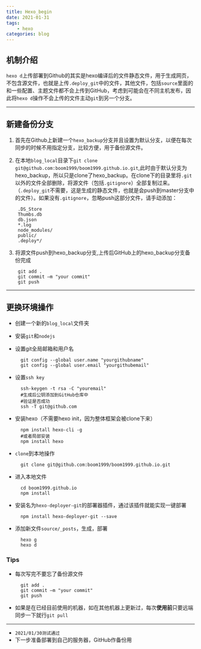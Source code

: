 ```yaml
---
title: Hexo_begin
date: 2021-01-31
tags: 
    - hexo
categories: blog
---
```


## 机制介绍 ##

`hexo d`上传部署到Github的其实是hexo编译后的文件静态文件，用于生成网页，不包含源文件，也就是上传`.deploy_git`中的文件，其他文件，包括`source`里面的和一些配置、主题文件都不会上传到GitHub，考虑到可能会在不同主机发布，因此将`hexo d`操作不会上传的文件主动`git`到另一个分支。
<!--more-->

----------

## 新建备份分支 ##

1. 首先在Github上新建一个`hexo_backup`分支并且设置为默认分支，以便在每次同步的时候不用指定分支，比较方便，用于备份源文件。

2. 在本地`blog_local`目录下`git clone git@github.com:boom1999/boom1999.github.io.git`,此时由于默认分支为hexo_backup，所以只是clone了hexo_backup。在clone下的目录里将`.git`以外的文件全部删除，将源文件（包括`.gitignore`）全部复制过来。（`.deploy_git`不需要，这是生成的静态文件，也就是会push到master分支中的文件）。如果没有`.gitignore`，忽略push这部分文件，请手动添加：

        .DS_Store
        Thumbs.db
        db.json
        *.log
        node_modules/
        public/
        .deploy*/

3. 将源文件push到hexo_backup分支,上传后GitHub上的hexo_backup分支备份完成

        git add .
        git commit –m "your commit"
        git push 

----------

## 更换环境操作 ##

- 创建一个新的`blog_local`文件夹
- 安装`git`和`nodejs`
- 设置git全局邮箱和用户名

        git config --global user.name "yourgithubname"
        git config --global user.email "yourgithubemail"
- 设置`ssh key`

        ssh-keygen -t rsa -C "youremail"
        #生成后公钥添加到GitHub仓库中
        #验证是否成功
        ssh -T git@github.com
- 安装hexo（不需要hexo init，因为整体框架会被clone下来）

        npm install hexo-cli -g
        #或者局部安装
        npm install hexo
- `clone`到本地操作

        git clone git@github.com:boom1999/boom1999.github.io.git
- 进入本地文件

        cd boom1999.github.io
        npm install
- 安装名为`hexo-deployer-git`的部署器插件，通过该插件就能实现一键部署

        npm install hexo-deployer-git --save
- 添加新文件`source/_posts`，生成，部署

        hexo g
        hexo d

### Tips ###

- 每次写完不要忘了备份源文件

        git add .
        git commit –m "your commit"
        git push 
- 如果是在已经目前使用的机器，如在其他机器上更新过，每次**使用前**只要远端同步一下就行`git pull`

----------

- `2021/01/30测试通过`
- 下一步准备部署到自己的服务器，GitHub作备份用
